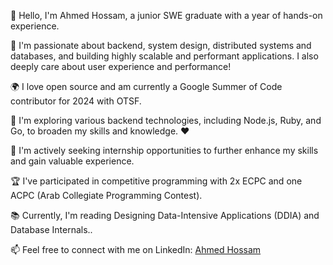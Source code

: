 👋 Hello, I'm Ahmed Hossam, a junior SWE graduate with a year of hands-on experience.

👀 I'm passionate about backend, system design, distributed systems and databases, and building highly scalable and performant applications. I also deeply care about user experience and performance!

🌍 I love open source and am currently a Google Summer of Code contributor for 2024 with OTSF.

🌱 I'm exploring various backend technologies, including Node.js, Ruby, and Go, to broaden my skills and knowledge. ❤️

💼 I'm actively seeking internship opportunities to further enhance my skills and gain valuable experience.

🏆 I've participated in competitive programming with 2x ECPC and one ACPC (Arab Collegiate Programming Contest).

📚 Currently, I'm reading Designing Data-Intensive Applications (DDIA) and Database Internals..

📫 Feel free to connect with me on LinkedIn: [Ahmed Hossam](https://www.linkedin.com/in/ahmedhossamdev/)
